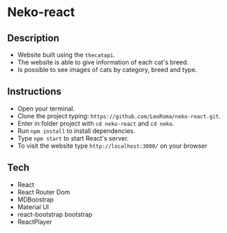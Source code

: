 # Neko-react

## Description
- Website built using the ```thecatapi```.
- The website is able to give information of each cat's breed.
- Is possible to see images of cats by category, breed and type.

## Instructions
- Open your terminal.
- Clone the project typing: ```https://github.com/LeoRoma/neko-react.git```.
- Enter in folder project with ```cd neko-react``` and ```cd neko```.
- Run ```npm install``` to install dependencies.
- Type ```npm start``` to start React's server.
- To visit the website type ```http://localhost:3000/``` on your browser

## Tech
- React
- React Router Dom
- MDBoostrap
- Material UI
- react-bootstrap bootstrap
- ReactPlayer